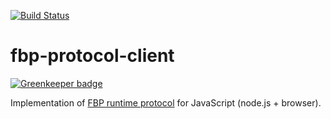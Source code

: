 [![Build Status](https://travis-ci.org/flowbased/fbp-protocol-client.svg?branch=master)](https://travis-ci.org/flowbased/fbp-protocol-client)
# fbp-protocol-client

[![Greenkeeper badge](https://badges.greenkeeper.io/flowbased/fbp-protocol-client.svg)](https://greenkeeper.io/)

Implementation of [FBP runtime protocol](https://flowbased.github.io/fbp-protocol/)
for JavaScript (node.js + browser).
